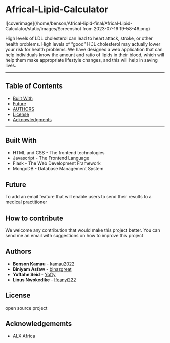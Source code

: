 # Africal-Lipid-Calculator
![coverimage](/home/benson/Africal-lipid-final/Africal-Lipid-Calculator/static/images/Screenshot from 2023-07-16 19-58-46.png)

High levels of  LDL cholesterol can lead to heart attack, stroke, or other health problems. High levels of “good” HDL cholesterol may actually lower your risk for health problems. 
We have designed a web application that can help individuals know the  amount and ratio  of  lipids in their blood, which will help them make appropriate lifestyle changes, and this will help in saving  lives.

---
## Table of Contents
  - [Built With](#built-with)
  - [Future](#future)
  - [AUTHORS](#authors)
  - [License](#license)
  - [Acknowledgments](#acknowledgments)
---
## Built With    
* HTML and CSS - The frontend technologies
* Javascript - The Frontend Language
* Flask - The Web Development Framework
* MongoDB - Database Management System
 
## Future
To add an email feature that will enable users to send their results to a medical practitioner


## How to contribute
We welcome any contribution that would make this project better.
You can send me an email with suggestions on how to improve this project

## Authors 

* **Benson Kamau** - [kamau2022](https://github.com/kamau2022)
* **Biniyam Asfaw** - [binazgreat](https://github.com/binazgreat)
* **Yoftahe Seid** - [Yofty](https://github.com/Yofty)
* **Linus Nwokedike** - [Ifeanyi222](https://github.com/Ifeanyi222)


## License

open source project

## Acknowledgememts

* ALX Africa


